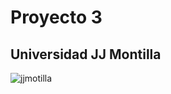 # Proyecto 3

## Universidad JJ Montilla

![jjmotilla](https://www.google.com/imgres?imgurl=https%3A%2F%2Flh3.googleusercontent.com%2FK7XVUybcOVBr-S2SsP36CvuxmISqyDVenvIOxMuWFm6vrLSd9N1k5oXQf8syd0HZvwJT%3Ds180&imgrefurl=https%3A%2F%2Fwww.apkturbo.com%2Fapps%2Fintranetuptp%2Fcom.intranet.knrvicacuftxtcmew%2F&tbnid=UYLvZaAUbytw2M&vet=12ahUKEwji2tWbu7PtAhWFylkKHeOkCB8QMygcegUIARDSAQ..i&docid=k1O6fdmFOOrJQM&w=180&h=180&itg=1&q=jj%20montilla&ved=2ahUKEwji2tWbu7PtAhWFylkKHeOkCB8QMygcegUIARDSAQ.jpg "logo universidad")
